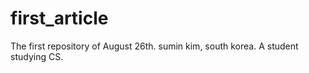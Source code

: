 # first_article
The first repository of August 26th.
sumin kim, south korea. A student studying CS.
